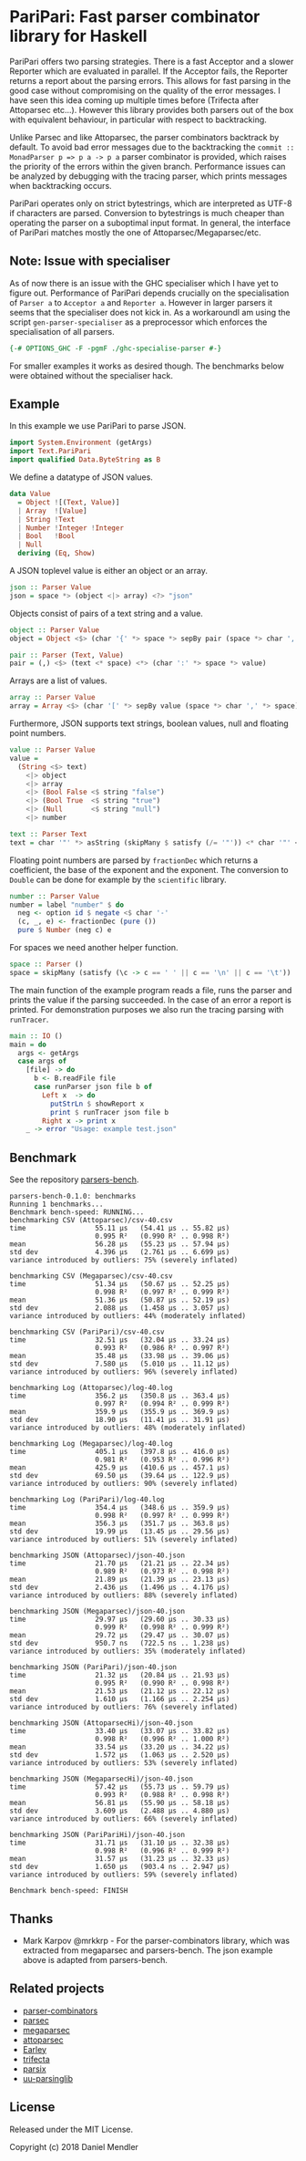 # PariPari: Fast parser combinator library for Haskell

PariPari offers two parsing strategies. There is a fast Acceptor and a slower Reporter which are evaluated in parallel. If the Acceptor fails, the Reporter returns a report about the parsing errors.
This allows for fast parsing in the good case without compromising on the quality of the error messages. I have seen
this idea coming up multiple times before (Trifecta after Attoparsec etc...). However this library provides both parsers
out of the box with equivalent behaviour, in particular with respect to backtracking.

Unlike Parsec and like Attoparsec, the parser combinators backtrack by default. To avoid bad error messages due to the backtracking the `commit :: MonadParser p => p a -> p a` parser combinator is provided, which raises the priority of the errors within the given branch. Performance issues can be analyzed by debugging with the tracing parser, which prints messages when backtracking occurs.

PariPari operates only on strict bytestrings, which are interpreted as UTF-8 if characters are parsed.
Conversion to bytestrings is much cheaper than operating the parser on a suboptimal input format.
In general, the interface of PariPari matches mostly the one of Attoparsec/Megaparsec/etc.

## Note: Issue with specialiser

As of now there is an issue with the GHC specialiser which I have yet to figure out.
Performance of PariPari depends crucially on the specialisation of `Parser a` to
`Acceptor a` and `Reporter a`. However in larger parsers it seems that the specialiser
does not kick in. As a workaroundI am using the script `gen-parser-specialiser` as a
preprocessor which enforces the specialisation of all parsers.

``` haskell
{-# OPTIONS_GHC -F -pgmF ./ghc-specialise-parser #-}
```

For smaller examples it works as desired though. The benchmarks below were obtained without
the specialiser hack.

## Example

In this example we use PariPari to parse JSON.

``` haskell
import System.Environment (getArgs)
import Text.PariPari
import qualified Data.ByteString as B
```

We define a datatype of JSON values.

``` haskell
data Value
  = Object ![(Text, Value)]
  | Array  ![Value]
  | String !Text
  | Number !Integer !Integer
  | Bool   !Bool
  | Null
  deriving (Eq, Show)
```

A JSON toplevel value is either an object or an array.

``` haskell
json :: Parser Value
json = space *> (object <|> array) <?> "json"
```

Objects consist of pairs of a text string and a value.

``` haskell
object :: Parser Value
object = Object <$> (char '{' *> space *> sepBy pair (space *> char ',' *> space) <* space <* char '}') <?> "object"

pair :: Parser (Text, Value)
pair = (,) <$> (text <* space) <*> (char ':' *> space *> value)
```

Arrays are a list of values.

``` haskell
array :: Parser Value
array = Array <$> (char '[' *> sepBy value (space *> char ',' *> space) <* space <* char ']') <?> "array"
```

Furthermore, JSON supports text strings, boolean values, null and floating point numbers.

``` haskell
value :: Parser Value
value =
  (String <$> text)
    <|> object
    <|> array
    <|> (Bool False <$ string "false")
    <|> (Bool True  <$ string "true")
    <|> (Null       <$ string "null")
    <|> number

text :: Parser Text
text = char '"' *> asString (skipMany $ satisfy (/= '"')) <* char '"' <?> "text"
```

Floating point numbers are parsed by `fractionDec` which returns a coefficient,
the base of the exponent and the exponent. The conversion to `Double` can be done
for example by the `scientific` library.

``` haskell
number :: Parser Value
number = label "number" $ do
  neg <- option id $ negate <$ char '-'
  (c, _, e) <- fractionDec (pure ())
  pure $ Number (neg c) e
```

For spaces we need another helper function.

``` haskell
space :: Parser ()
space = skipMany (satisfy (\c -> c == ' ' || c == '\n' || c == '\t'))
```

The main function of the example program reads a file, runs the parser
and prints the value if the parsing succeeded.
In the case of an error a report is printed. For demonstration purposes
we also run the tracing parsing with `runTracer`.

``` haskell
main :: IO ()
main = do
  args <- getArgs
  case args of
    [file] -> do
      b <- B.readFile file
      case runParser json file b of
        Left x  -> do
          putStrLn $ showReport x
          print $ runTracer json file b
        Right x -> print x
    _ -> error "Usage: example test.json"
```

## Benchmark

See the repository [parsers-bench](https://github.com/minad/parsers-bench/).

```
parsers-bench-0.1.0: benchmarks
Running 1 benchmarks...
Benchmark bench-speed: RUNNING...
benchmarking CSV (Attoparsec)/csv-40.csv
time                 55.11 μs   (54.41 μs .. 55.82 μs)
                     0.995 R²   (0.990 R² .. 0.998 R²)
mean                 56.28 μs   (55.23 μs .. 57.94 μs)
std dev              4.396 μs   (2.761 μs .. 6.699 μs)
variance introduced by outliers: 75% (severely inflated)

benchmarking CSV (Megaparsec)/csv-40.csv
time                 51.34 μs   (50.67 μs .. 52.25 μs)
                     0.998 R²   (0.997 R² .. 0.999 R²)
mean                 51.36 μs   (50.87 μs .. 52.19 μs)
std dev              2.088 μs   (1.458 μs .. 3.057 μs)
variance introduced by outliers: 44% (moderately inflated)

benchmarking CSV (PariPari)/csv-40.csv
time                 32.51 μs   (32.04 μs .. 33.24 μs)
                     0.993 R²   (0.986 R² .. 0.997 R²)
mean                 35.48 μs   (33.98 μs .. 39.06 μs)
std dev              7.580 μs   (5.010 μs .. 11.12 μs)
variance introduced by outliers: 96% (severely inflated)

benchmarking Log (Attoparsec)/log-40.log
time                 356.2 μs   (350.8 μs .. 363.4 μs)
                     0.997 R²   (0.994 R² .. 0.999 R²)
mean                 359.9 μs   (355.9 μs .. 369.9 μs)
std dev              18.90 μs   (11.41 μs .. 31.91 μs)
variance introduced by outliers: 48% (moderately inflated)

benchmarking Log (Megaparsec)/log-40.log
time                 405.1 μs   (397.8 μs .. 416.0 μs)
                     0.981 R²   (0.953 R² .. 0.996 R²)
mean                 425.9 μs   (410.6 μs .. 457.1 μs)
std dev              69.50 μs   (39.64 μs .. 122.9 μs)
variance introduced by outliers: 90% (severely inflated)

benchmarking Log (PariPari)/log-40.log
time                 354.4 μs   (348.6 μs .. 359.9 μs)
                     0.998 R²   (0.997 R² .. 0.999 R²)
mean                 356.3 μs   (351.7 μs .. 363.8 μs)
std dev              19.99 μs   (13.45 μs .. 29.56 μs)
variance introduced by outliers: 51% (severely inflated)

benchmarking JSON (Attoparsec)/json-40.json
time                 21.70 μs   (21.21 μs .. 22.34 μs)
                     0.989 R²   (0.973 R² .. 0.998 R²)
mean                 21.89 μs   (21.39 μs .. 23.13 μs)
std dev              2.436 μs   (1.496 μs .. 4.176 μs)
variance introduced by outliers: 88% (severely inflated)

benchmarking JSON (Megaparsec)/json-40.json
time                 29.97 μs   (29.60 μs .. 30.33 μs)
                     0.999 R²   (0.998 R² .. 0.999 R²)
mean                 29.72 μs   (29.47 μs .. 30.07 μs)
std dev              950.7 ns   (722.5 ns .. 1.238 μs)
variance introduced by outliers: 35% (moderately inflated)

benchmarking JSON (PariPari)/json-40.json
time                 21.32 μs   (20.84 μs .. 21.93 μs)
                     0.995 R²   (0.990 R² .. 0.998 R²)
mean                 21.53 μs   (21.12 μs .. 22.12 μs)
std dev              1.610 μs   (1.166 μs .. 2.254 μs)
variance introduced by outliers: 76% (severely inflated)

benchmarking JSON (AttoparsecHi)/json-40.json
time                 33.40 μs   (33.07 μs .. 33.82 μs)
                     0.998 R²   (0.996 R² .. 1.000 R²)
mean                 33.54 μs   (33.20 μs .. 34.22 μs)
std dev              1.572 μs   (1.063 μs .. 2.520 μs)
variance introduced by outliers: 53% (severely inflated)

benchmarking JSON (MegaparsecHi)/json-40.json
time                 57.42 μs   (55.73 μs .. 59.79 μs)
                     0.993 R²   (0.988 R² .. 0.998 R²)
mean                 56.81 μs   (55.90 μs .. 58.18 μs)
std dev              3.609 μs   (2.488 μs .. 4.880 μs)
variance introduced by outliers: 66% (severely inflated)

benchmarking JSON (PariPariHi)/json-40.json
time                 31.71 μs   (31.10 μs .. 32.38 μs)
                     0.998 R²   (0.996 R² .. 0.999 R²)
mean                 31.57 μs   (31.23 μs .. 32.33 μs)
std dev              1.650 μs   (903.4 ns .. 2.947 μs)
variance introduced by outliers: 59% (severely inflated)

Benchmark bench-speed: FINISH
```

## Thanks

* Mark Karpov @mrkkrp - For the parser-combinators library, which was extracted from megaparsec and parsers-bench.
  The json example above is adapted from parsers-bench.

## Related projects

* [parser-combinators](http://hackage.haskell.org/package/parser-combinators)
* [parsec](http://hackage.haskell.org/package/parsec)
* [megaparsec](http://hackage.haskell.org/package/megaparsec)
* [attoparsec](http://hackage.haskell.org/package/attoparsec)
* [Earley](http://hackage.haskell.org/package/Earley)
* [trifecta](http://hackage.haskell.org/package/trifecta)
* [parsix](http://hackage.haskell.org/package/parsix)
* [uu-parsinglib](http://hackage.haskell.org/package/uu-parsinglib)

## License

Released under the MIT License.

Copyright (c) 2018 Daniel Mendler
